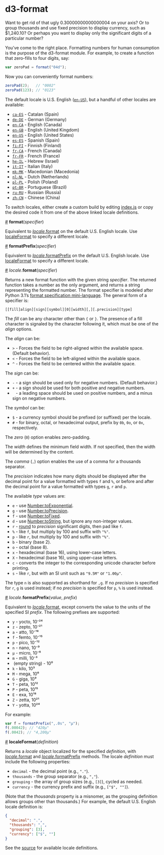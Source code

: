 # d3-format

Want to get rid of that ugly 0.30000000000000004 on your axis? Or to group thousands and use fixed precision to display currency, such as $1,240.10? Or perhaps you want to display only the significant digits of a particular number?

You’ve come to the right place. Formatting numbers for human consumption is the purpose of the d3-format module. For example, to create a function that zero-fills to four digits, say:

```js
var zeroPad = format("04d");
```

Now you can conveniently format numbers:

```js
zeroPad(2);   // "0002"
zeroPad(123); // "0123"
```

The default locale is U.S. English ([`en-US`](https://github.com/d3/d3-format/tree/master/src/format-en-US.js)), but a handful of other locales are available:

* [`ca-ES`](https://github.com/d3/d3-format/tree/master/src/format-ca-ES.js) - Catalan (Spain)
* [`de-DE`](https://github.com/d3/d3-format/tree/master/src/format-de-DE.js) - German (Germany)
* [`en-CA`](https://github.com/d3/d3-format/tree/master/src/format-en-CA.js) - English (Canada)
* [`en-GB`](https://github.com/d3/d3-format/tree/master/src/format-en-GB.js) - English (United Kingdom)
* [`en-US`](https://github.com/d3/d3-format/tree/master/src/format-en-US.js) - English (United States)
* [`es-ES`](https://github.com/d3/d3-format/tree/master/src/format-es-ES.js) - Spanish (Spain)
* [`fi-FI`](https://github.com/d3/d3-format/tree/master/src/format-fi-FI.js) - Finnish (Finland)
* [`fr-CA`](https://github.com/d3/d3-format/tree/master/src/format-fr-CA.js) - French (Canada)
* [`fr-FR`](https://github.com/d3/d3-format/tree/master/src/format-fr-FR.js) - French (France)
* [`he-IL`](https://github.com/d3/d3-format/tree/master/src/format-he-IL.js) - Hebrew (Israel)
* [`it-IT`](https://github.com/d3/d3-format/tree/master/src/format-it-IT.js) - Italian (Italy)
* [`mk-MK`](https://github.com/d3/d3-format/tree/master/src/format-mk-MK.js) - Macedonian (Macedonia)
* [`nl-NL`](https://github.com/d3/d3-format/tree/master/src/format-nl-NL.js) - Dutch (Netherlands)
* [`pl-PL`](https://github.com/d3/d3-format/tree/master/src/format-pl-PL.js) - Polish (Poland)
* [`pt-BR`](https://github.com/d3/d3-format/tree/master/src/format-pt-BR.js) - Portuguese (Brazil)
* [`ru-RU`](https://github.com/d3/d3-format/tree/master/src/format-ru-RU.js) - Russian (Russia)
* [`zh-CN`](https://github.com/d3/d3-format/tree/master/src/format-zh-CN.js) - Chinese (China)

To switch locales, either create a custom build by editing [index.js](https://github.com/d3/d3-format/tree/master/index.js) or copy the desired code it from one of the above linked locale definitions.

<a name="format" href="#format">#</a> <b>format</b>(<i>specifier</i>)

Equivalent to [*locale*.format](#locale_format) on the default U.S. English locale. Use [localeFormat](#localeFormat) to specify a different locale.

<a name="formatPrefix" href="#formatPrefix">#</a> <b>formatPrefix</b>(<i>specifier</i>)

Equivalent to [*locale*.formatPrefix](#locale_formatPrefix) on the default U.S. English locale. Use [localeFormat](#localeFormat) to specify a different locale.

<a name="locale_format" href="#locale_format">#</a> <i>locale</i>.<b>format</b>(<i>specifier</i>)

Returns a new format function with the given string *specifier*. The returned function takes a number as the only argument, and returns a string representing the formatted number. The format specifier is modeled after Python 3.1’s [format specification mini-language](http://docs.python.org/release/3.1.3/library/string.html#formatspec). The general form of a specifier is:

```
[​[fill]align][sign][symbol][0][width][,][.precision][type]
```

The *fill* can be any character other than `{` or `}`. The presence of a fill character is signaled by the character following it, which must be one of the *align* options.

The *align* can be:

* `>` - Forces the field to be right-aligned within the available space. (Default behavior).
* `<` - Forces the field to be left-aligned within the available space.
* `^` - Forces the field to be centered within the available space.

The *sign* can be:

* `-` - a sign should be used only for negative numbers. (Default behavior.)
* `+` - a sign should be used for both positive and negative numbers.
* ` ` - a leading space should be used on positive numbers, and a minus sign on negative numbers.

The *symbol* can be:

* `$` - a currency symbol should be prefixed (or suffixed) per the locale.
* `#` - for binary, octal, or hexadecimal output, prefix by `0b`, `0o`, or `0x`, respectively.

The *zero* (`0`) option enables zero-padding.

The *width* defines the minimum field width. If not specified, then the width will be determined by the content.

The *comma* (`,`) option enables the use of a comma for a thousands separator.

The *precision* indicates how many digits should be displayed after the decimal point for a value formatted with types `f` and `%`, or before and after the decimal point for a value formatted with types `g`, `r` and `p`.

The available *type* values are:

* `e` - use [Number.toExponential](https://developer.mozilla.org/en/JavaScript/Reference/Global_Objects/Number/toExponential).
* `g` - use [Number.toPrecision](https://developer.mozilla.org/en/JavaScript/Reference/Global_Objects/Number/toPrecision).
* `f` - use [Number.toFixed](https://developer.mozilla.org/en/JavaScript/Reference/Global_Objects/Number/toFixed).
* `d` - use [Number.toString](https://developer.mozilla.org/en/JavaScript/Reference/Global_Objects/Number/toString), but ignore any non-integer values.
* `r` - [round](#round) to *precision* significant digits, then pad like `f`.
* `%` - like `f`, but multiply by 100 and suffix with `"%"`.
* `p` - like `r`, but multiply by 100 and suffix with `"%"`.
* `b` - binary (base 2).
* `o` - octal (base 8).
* `x` - hexadecimal (base 16), using lower-case letters.
* `X` - hexadecimal (base 16), using upper-case letters.
* `c` - converts the integer to the corresponding unicode character before printing.
* `s` - like `r`, but with an SI unit such as `"9.5M"` or `"1.00µ"`.

The type `n` is also supported as shorthand for `,g`. If no *precision* is specified for `r`, `g` is used instead; if no *precision* is specified for `p`, `%` is used instead.

<a name="locale_formatPrefix" href="#locale_formatPrefix">#</a> <i>locale</i>.<b>formatPrefix</b>(<i>value</i>, <i>prefix</i>)

Equivalent to [*locale*.format](#locale_format), except converts the value to the units of the specified SI *prefix*. The following prefixes are supported:

* `y` - yocto, 10⁻²⁴
* `z` - zepto, 10⁻²¹
* `a` - atto, 10⁻¹⁸
* `f` - femto, 10⁻¹⁵
* `p` - pico, 10⁻¹²
* `n` - nano, 10⁻⁹
* `µ` - micro, 10⁻⁶
* `m` - milli, 10⁻³
* `​` (empty string) - 10⁰
* `k` - kilo, 10³
* `M` - mega, 10⁶
* `G` - giga, 10⁹
* `T` - peta, 10¹²
* `P` - peta, 10¹⁵
* `E` - exa, 10¹⁸
* `Z` - zetta, 10²¹
* `Y` - yotta, 10²⁴

For example:

```js
var f = formatPrefix(",.0s", "µ");
f(.00042); // "420µ"
f(.0042); // "4,200µ"
```

<a name="localeFormat" href="#localeFormat">#</a> <b>localeFormat</b>(<i>definition</i>)

Returns a *locale* object localized for the specified *definition*, with [*locale*.format](#locale_format) and [*locale*.formatPrefix](#locale_formatPrefix) methods. The locale *definition* must include the following properties:

* `decimal` - the decimal point (e.g., `"."`).
* `thousands` - the group separator (e.g., `","`).
* `grouping` - the array of group sizes (e.g., `[3]`), cycled as needed.
* `currency` - the currency prefix and suffix (e.g., `["$", ""]`).

(Note that the *thousands* property is a misnomer, as the grouping definition allows groups other than thousands.) For example, the default U.S. English locale definition is:

```json
{
  "decimal": ".",
  "thousands": ",",
  "grouping": [3],
  "currency": ["$", ""]
}
```

See the [source](https://github.com/d3/d3-format/tree/master/src/) for available locale definitions.
